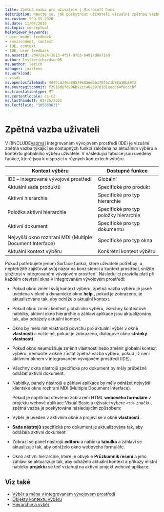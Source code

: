```yaml
---
title: Zpětná vazba pro uživatele | Microsoft Docs
description: Naučte se, jak poskytnout uživateli vizuální zpětnou vazbu k dostupným funkcím v integrovaném vývojovém prostředí (IDE) sady Visual Studio.
ms.custom: SEO-VS-2020
ms.date: 11/04/2016
ms.topic: conceptual
helpviewer_keywords:
- user model feedback
- environment, context
- IDE, context
- IDE, user feedback
ms.assetid: 2d472a24-3813-4f5f-9783-b491ad8a71ad
author: leslierichardson95
ms.author: lerich
manager: jmartens
ms.workload:
- vssdk
ms.openlocfilehash: 4d40ca34ea8d579e85ee56170f621b98a10b89f2
ms.sourcegitcommit: f2916d8fd296b92cc402597d1d1eecda4f6cccbf
ms.translationtype: MT
ms.contentlocale: cs-CZ
ms.lasthandoff: 03/25/2021
ms.locfileid: "105069631"
---
```

# <a name="feedback-to-the-user"></a>Zpětná vazba uživateli
V [!INCLUDE[vsprvs](../../code-quality/includes/vsprvs_md.md)] integrovaném vývojovém prostředí (IDE) je vizuální zpětná vazba týkající se dostupných funkcí založena na aktuálním výběru a kontextu globálního výběru uživatele. V následující tabulce jsou uvedeny funkce, které jsou k dispozici v různých kontextech výběru.

|Kontext výběru|Dostupné funkce|
|-----------------------|-----------------------------|
|IDE – integrované vývojové prostředí|Globální|
|Aktuální sada produktů|Specifické pro produkt|
|Aktivní hierarchie|Specifické pro typ hierarchie|
|Položka aktivní hierarchie|Specifické pro typ položky hierarchie|
|Aktivní dokument|Specifické pro typ dokumentu|
|Nejvyšší okno rozhraní MDI (Multiple Document Interface)|Specifické pro typ okna|
|Aktuální kontext výběru|Konkrétní kontext výběru|

 Pokud potřebujete jenom Surface funkcí, které uživatelé potřebují, a nepřetržitě zajišťovat svůj názor na konzistenci a kontext prostředí, snížíte složitost v integrovaném vývojovém prostředí. Následující pravidla platí při každém otevření okna v integrovaném vývojovém prostředí:

- Pokud okno změní svůj kontext výběru, zpětná vazba výběru je jasně uvedena v okně a dynamické okno **help** , pokud je zobrazeno, je aktualizováno tak, aby odráželo aktuální kontext.

- Pokud okno změní kontext globálního výběru, všechny kontextové nabídky, aktivní okno hierarchie a záhlaví aplikace jsou aktualizovány tak, aby odrážely aktuální kontext.

- Okno by mělo mít vlastnosti povrchu pro aktuální výběr v okně **vlastnosti** a volitelně, pokud je zobrazeno, dialogové okno **stránky vlastností** .

- Pokud okno neumožňuje změnit vlastnosti nebo změnit globální kontext výběru, nemusíte v okně zůstat zpětná vazba výběru, pokud již není aktivním oknem v integrovaném vývojovém prostředí (IDE).

- Všechny okna nástrojů specifické pro dokument by měly průběžně odrážet aktivní dokument.

- Nabídky, panely nástrojů a záhlaví aplikace by měly odrážet nejvyšší klientské okno rozhraní MDI (Multiple Document Interface).

  Pokud je například otevřeno zobrazení HTML **webového formuláře** v projektu webové aplikace Visual Basic a uživatel vybere `<td>` značku, zpětná vazba je poskytována následujícím způsobem:

- Výběr je uveden v aktivním okně a projeví se v okně **vlastnosti** .

- **Sada nástrojů** specifická pro dokument je aktualizována tak, aby odrážela aktivní dokument.

- Zobrazí se panel nástrojů **editoru** a nabídka **tabulka** a záhlaví se aktualizuje tak, aby odráželo okno webového formuláře.

- Okno aktivní hierarchie, které je obvykle **Průzkumník řešení** a jeho záhlaví se aktualizuje tak, aby odráželo aktuální kontext a příkazy místní nabídky **projektu** se teď vztahují na aktivní projekt webové aplikace.

## <a name="see-also"></a>Viz také
- [Výběr a měna v integrovaném vývojovém prostředí](../../extensibility/internals/selection-and-currency-in-the-ide.md)
- [Objekty kontextu výběru](../../extensibility/internals/selection-context-objects.md)
- [Hierarchie a výběr](../../extensibility/internals/hierarchies-and-selection.md)
